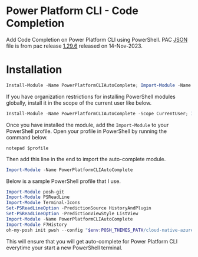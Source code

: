 # Power Platform CLI - Code Completion

Add Code Completion on Power Platform CLI using PowerShell. PAC [JSON](./PowerPlatformCLIAutoComplete/pac.doc.json) file is from pac release [1.29.6](https://www.nuget.org/packages/Microsoft.PowerApps.CLI/1.29.6) released on 14-Nov-2023.

# Installation

```powershell
Install-Module -Name PowerPlatformCLIAutoComplete; Import-Module -Name PowerPlatformCLIAutoComplete;
```
If you have organization restrictions for installing PowerShell modules globally, install it in the scope of the current user like below.

```powershell
Install-Module -Name PowerPlatformCLIAutoComplete -Scope CurrentUser; Import-Module -Name PowerPlatformCLIAutoComplete;
```

Once you have installed the module, add the `Import-Module` to your PowerShell profile. Open your profile in PowerShell by running the command below.

```
notepad $profile
```

Then add this line in the end to import the auto-complete module.

```powershell
Import-Module -Name PowerPlatformCLIAutoComplete
```
Below is a sample PowerShell profile that I use.

```powershell
Import-Module posh-git
Import-Module PSReadLine
Import-Module Terminal-Icons
Set-PSReadLineOption -PredictionSource HistoryAndPlugin
Set-PSReadLineOption -PredictionViewStyle ListView
Import-Module -Name PowerPlatformCLIAutoComplete
Import-Module F7History
oh-my-posh init pwsh --config "$env:POSH_THEMES_PATH/cloud-native-azure.omp.json" | Invoke-Expression
```

This will ensure that you will get auto-complete for Power Platform CLI everytime your start a new PowerShell terminal.
